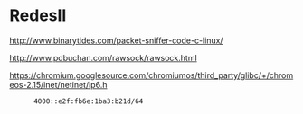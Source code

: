 # RedesII

http://www.binarytides.com/packet-sniffer-code-c-linux/


http://www.pdbuchan.com/rawsock/rawsock.html

https://chromium.googlesource.com/chromiumos/third_party/glibc/+/chromeos-2.15/inet/netinet/ip6.h


          4000::e2f:fb6e:1ba3:b21d/64 
